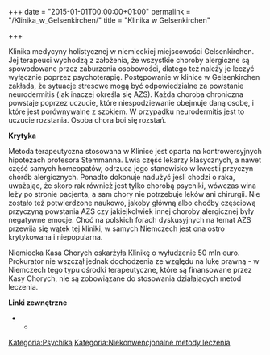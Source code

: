 +++
date = "2015-01-01T00:00:00+01:00"
permalink = "/Klinika_w_Gelsenkirchen/"
title = "Klinika w Gelsenkirchen"

+++

Klinika medycyny holistycznej w niemieckiej miejscowości Gelsenkirchen. Jej terapeuci wychodzą z założenia, że wszystkie choroby alergiczne są spowodowane przez zaburzenia osobowości, dlatego też należy je leczyć wyłącznie poprzez psychoterapię. Postępowanie w klinice w Gelsenkirchen zakłada, że sytuacje stresowe mogą być odpowiedzialne za powstanie neurodermitis (jak inaczej określa się AZS). Każda choroba chroniczna powstaje poprzez uczucie, które niespodziewanie obejmuje daną osobę, i które jest porównywalne z szokiem. W przypadku neurodermitis jest to uczucie rozstania. Osoba chora boi się rozstań.

**Krytyka**

Metoda terapeutyczna stosowana w Klinice jest oparta na kontrowersyjnych hipotezach profesora Stemmanna. Lwia część lekarzy klasycznych, a nawet część samych homeopatów, odrzuca jego stanowisko w kwestii przyczyn chorób alergicznych. Ponadto dokonuje nadużyć jeśli chodzi o raka, uważając, że skoro rak również jest tylko chorobą psychiki, wówczas wina leży po stronie pacjenta, a sam chory nie potrzebuje leków ani chirurgii. Nie zostało też potwierdzone naukowo, jakoby główną albo choćby częściową przyczyną powstania AZS czy jakiejkolwiek innej choroby alergicznej były negatywne emocje. Choć na polskich forach dyskusyjnych na temat AZS przewija się wątek tej kliniki, w samych Niemczech jest ona ostro krytykowana i niepopularna.

Niemiecka Kasa Chorych oskarżyła Klinikę o wyłudzenie 50 mln euro. Prokurator nie wszczął jednak dochodzenia ze względu na lukę prawną - w Niemczech tego typu ośrodki terapeutyczne, które są finansowane przez Kasy Chorych, nie są zobowiązane do stosowania działających metod leczenia.

**Linki zewnętrzne**

-   -

[Kategoria:Psychika](/atopedia/Kategoria:Psychika "wikilink") [Kategoria:Niekonwencjonalne metody leczenia](/atopedia/Kategoria:Niekonwencjonalne_metody_leczenia "wikilink")